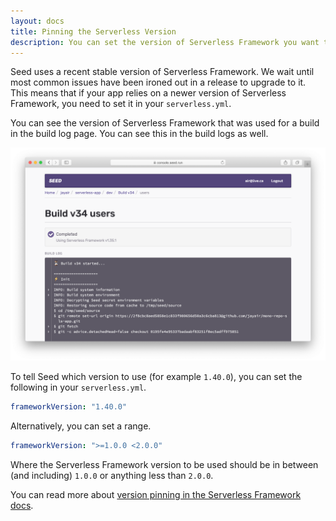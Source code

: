 ```yaml
---
layout: docs
title: Pinning the Serverless Version
description: You can set the version of Serverless Framework you want to use for your deployments by setting it in the serverless.yml
---
```


Seed uses a recent stable version of Serverless Framework. We wait until most common issues have been ironed out in a release to upgrade to it. This means that if your app relies on a newer version of Serverless Framework, you need to set it in your `serverless.yml`.

You can see the version of Serverless Framework that was used for a build in the build log page. You can see this in the build logs as well.

![Serverless Framework version in build log](/assets/docs/pinning-the-serverless-version/serverless-framework-version-in-build-log.png)

To tell Seed which version to use (for example `1.40.0`), you can set the following in your `serverless.yml`.

``` yml
frameworkVersion: "1.40.0"
```

Alternatively, you can set a range.

``` yml
frameworkVersion: ">=1.0.0 <2.0.0"
```

Where the Serverless Framework version to be used should be in between (and including) `1.0.0` or anything less than `2.0.0`.

You can read more about [version pinning in the Serverless Framework docs](https://serverless.com/framework/docs/providers/aws/guide/services#pinning-a-version).
